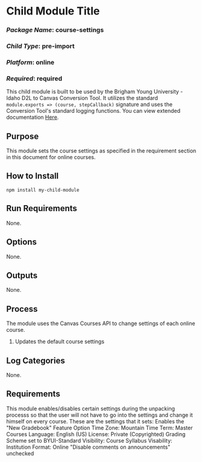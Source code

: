 # Child Module Title
### *Package Name*: course-settings
### *Child Type*: pre-import
### *Platform*: online
### *Required*: required

This child module is built to be used by the Brigham Young University - Idaho D2L to Canvas Conversion Tool. It utilizes the standard `module.exports => (course, stepCallback)` signature and uses the Conversion Tool's standard logging functions. You can view extended documentation [Here](https://github.com/byuitechops/d2l-to-canvas-conversion-tool/tree/master/documentation).

## Purpose

This module sets the course settings as specified in the requirement section in this document for online courses.

## How to Install

```
npm install my-child-module
```

## Run Requirements

None.

## Options

None.

## Outputs

None.

## Process

The module uses the Canvas Courses API to change settings of each online course.

1. Updates the default course settings

## Log Categories

None.

## Requirements

This module enables/disables certain settings during the unpacking processs so that the user will not have to go into the settings and change it himself on every course.
These are the settings that it sets:
    Enables the "New Gradebook" Feature Option
    Time Zone: Mountain Time
    Term: Master Courses
    Language: English (US)
    License: Private (Copyrighted)
    Grading Scheme set to BYUI-Standard
    Visibility: Course
    Syllabus Visability: Institution
    Format: Online
    "Disable comments on announcements" unchecked